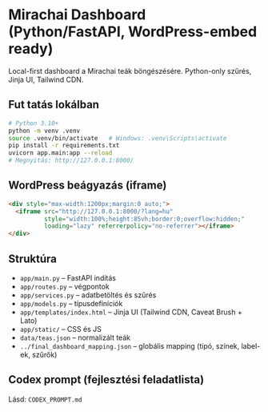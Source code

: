 # Mirachai Dashboard (Python/FastAPI, WordPress-embed ready)

Local-first dashboard a Mirachai teák böngészésére. Python-only szűrés, Jinja UI, Tailwind CDN.

## Fut tatás lokálban

```bash
# Python 3.10+
python -m venv .venv
source .venv/bin/activate   # Windows: .venv\Scripts\activate
pip install -r requirements.txt
uvicorn app.main:app --reload
# Megnyitás: http://127.0.0.1:8000/
```

## WordPress beágyazás (iframe)
```html
<div style="max-width:1200px;margin:0 auto;">
  <iframe src="http://127.0.0.1:8000/?lang=hu"
          style="width:100%;height:85vh;border:0;overflow:hidden;"
          loading="lazy" referrerpolicy="no-referrer"></iframe>
</div>
```

## Struktúra
- `app/main.py` – FastAPI indítás
- `app/routes.py` – végpontok
- `app/services.py` – adatbetöltés és szűrés
- `app/models.py` – típusdefiníciók
- `app/templates/index.html` – Jinja UI (Tailwind CDN, Caveat Brush + Lato)
- `app/static/` – CSS és JS
- `data/teas.json` – normalizált teák
- `../final_dashboard_mapping.json` – globális mapping (tipó, színek, label-ek, szűrők)

## Codex prompt (fejlesztési feladatlista)
Lásd: `CODEX_PROMPT.md`
